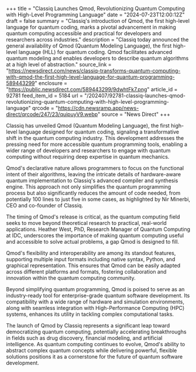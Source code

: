 +++
title = "Classiq Launches Qmod, Revolutionizing Quantum Computing with High-Level Programming Language"
date = "2024-07-23T12:00:12Z"
draft = false
summary = "Classiq's introduction of Qmod, the first high-level language for quantum coding, marks a pivotal advancement in making quantum computing accessible and practical for developers and researchers across industries."
description = "Classiq today announced the general availability of Qmod (Quantum Modeling Language), the first high-level language (HLL) for quantum coding. Qmod facilitates advanced quantum modeling and enables developers to describe quantum algorithms at a high level of abstraction."
source_link = "https://newsdirect.com/news/classiq-transforms-quantum-computing-with-qmod-the-first-high-level-language-for-quantum-programming-589443299"
enclosure = "https://public.newsdirect.com/589443299/9dwhtFk7.png"
article_id = 92781
feed_item_id = 5184
url = "/202407/92781-classiq-launches-qmod-revolutionizing-quantum-computing-with-high-level-programming-language"
qrcode = "https://cdn.newsramp.app/news-direct/qrcode/247/23/quipuyV9.webp"
source = "News Direct"
+++

<p>Classiq has unveiled Qmod (Quantum Modeling Language), the first high-level language designed for quantum coding, signaling a transformative shift in the quantum computing industry. This development addresses the pressing need for more accessible quantum programming tools, enabling a wider range of developers and researchers to engage with quantum computing without requiring deep expertise in quantum mechanics.</p><p>Qmod's declarative nature allows programmers to focus on the functional intent of their algorithms, leaving the intricate details of hardware-aware quantum implementation to Classiq's advanced compiler and synthesis engine. This approach not only simplifies the quantum programming process but also significantly reduces the amount of code needed, from potentially 100 lines to just five in some cases, as highlighted by Nir Minerbi, CEO and co-founder of Classiq.</p><p>The timing of Qmod's release is critical, as the quantum computing field seeks to move beyond theoretical research to practical, real-world applications. Heather West, PhD, Research Manager of Quantum Computing at IDC, underscores the importance of making quantum computing useful and accessible to solve actual problems, a gap Qmod is designed to fill.</p><p>Qmod's flexibility and interoperability are among its standout features, supporting multiple input formats including native syntax, Python, and graphical representation. This ensures that Qmod can be easily adapted across different platforms and formats, fostering collaboration and innovation within the quantum computing community.</p><p>Beyond simplifying quantum programming, Qmod is poised to serve as an industry-ready tool for enterprise-grade quantum software development. Its compatibility with a wide range of hardware and simulation environments, along with seamless integration with High-Performance Computing (HPC) systems, enhances its utility in tackling complex computational tasks.</p><p>The launch of Qmod by Classiq represents a significant leap toward democratizing quantum computing, potentially accelerating breakthroughs in fields such as drug discovery, financial modeling, and artificial intelligence. As quantum computing continues to evolve, Qmod's ability to abstract complex quantum concepts while delivering powerful, flexible solutions positions it as a cornerstone for the future of quantum software development.</p>